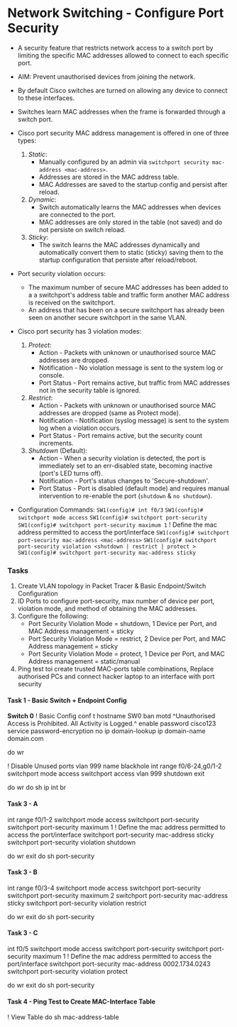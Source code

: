 # Network Switching - Configure Port Security

+ A security feature that restricts network access to a switch port by limiting the specific MAC addresses allowed to connect to each specific port.
+ AIM: Prevent unauthorised devices from joining the network.
+ By default Cisco switches are turned on allowing any device to connect to these interfaces.
+ Switches learn MAC addresses when the frame is forwarded through a switch port.

+ Cisco port security MAC address management is offered in one of three types:
	1. _Static_: 
		+ Manually configured by an admin via `switchport security mac-address <mac-address>`. 
		+ Addresses are stored in the MAC address table.
		+ MAC Addresses are saved to the startup config and persist after reload.
	2. _Dynamic_: 
		+ Switch automatically learns the MAC addresses when devices are connected to the port. 
		+ MAC addresses are only stored in the table (not saved) and do not persiste on switch reload. 
	3. _Sticky_: 
		+ The switch learns the MAC addresses dynamically and automatically convert them to static (sticky) saving them to the startup configuration that persiste after reload/reboot.

+ Port security violation occurs:
	+ The maximum number of secure MAC addresses has been added to a a switchport's address table and traffic form another MAC address is received on the switchport.
	+ An address that has been on a secure switchport has already been seen on another secure switchport in the same VLAN.

+ Cisco port security has 3 violation modes:
	1. _Protect_: 
		+ Action - Packets with unknown or unauthorised source MAC addresses are dropped. 
		+ Notification - No violation message is sent to the system log or console.
		+ Port Status - Port remains active, but traffic from MAC addresses not in the security table is ignored.
	2. _Restrict_:
		+ Action - Packets with unknown or unauthorised source MAC addresses are dropped (same as Protect mode).
		+ Notification - Notification (syslog message) is sent to the system log when a violation occurs.
		+ Port Status - Port remains active, but the security count increments.
	3. _Shutdown_ (Default):
		+ Action - When a security violation is detected, the port is immediately set to an err-disabled state, becoming inactive (port's LED turns off).
		+ Notification - Port's status changes to 'Secure-shutdown'. 
		+ Port Status - Port is disabled (default mode) and requires manual intervention to re-enable the port (`shutdown` & `no shutdown`).

+ Configuration Commands:
`SW1(config)# int f0/3`
`SW1(config)# switchport mode access`
`SW1(config)# switchport port-security`
`SW1(config)# switchport port-security maximum 1`
! Define the mac address permitted to access the port/interface
`SW1(config)# switchport port-security mac-address <mac-address>`
`SW1(config)# switchport port-security violation <shutdown | restrict | protect >` 
`SW1(config)# switchport port-security mac-address sticky`

### Tasks
1. Create VLAN topology in Packet Tracer & Basic Endpoint/Switch Configuration
2. ID Ports to configure port-security, max number of device per port, violation mode, and method of obtaining the MAC addresses.
3. Configure the following:
	+ Port Security Violation Mode = shutdown, 1 Device per Port, and MAC Address management = sticky
	+ Port Security Violation Mode = restrict, 2 Device per Port, and MAC Address management = sticky
	+ Port Security Violation Mode = protect, 1 Device per Port, and MAC Address management = static/manual
4. Ping test toi create trusted MAC-ports table combinations, Replace authorised PCs and connect hacker laptop to an interface with port security


#### Task 1 - Basic Switch + Endpoint Config
**Switch 0**
! Basic Config
conf t
hostname SW0
ban motd ^Unauthorised Access is Prohibited. All Activity is Logged.^
enable password cisco123
service password-encryption
no ip domain-lookup
ip domain-name domain.com

do wr

! Disable Unused ports
vlan 999
name blackhole
int range f0/6-24,g0/1-2
switchport mode access
switchport access vlan 999
shutdown
exit

do wr
do sh ip int br

#### Task 3 - A
int range f0/1-2
switchport mode access
switchport port-security
switchport port-security maximum 1
! Define the mac address permitted to access the port/interface
switchport port-security mac-address sticky
switchport port-security violation shutdown

do wr
exit
do sh port-security

#### Task 3 - B
int range f0/3-4
switchport mode access
switchport port-security
switchport port-security maximum 2
switchport port-security mac-address sticky
switchport port-security violation restrict

do wr
exit
do sh port-security

#### Task 3 - C
int f0/5
switchport mode access
switchport port-security
switchport port-security maximum 1
! Define the mac address permitted to access the port/interface
switchport port-security mac-address 0002.1734.0243
switchport port-security violation protect

do wr
exit
do sh port-security


#### Task 4 - Ping Test to Create MAC-Interface Table
! View Table
do sh mac-address-table